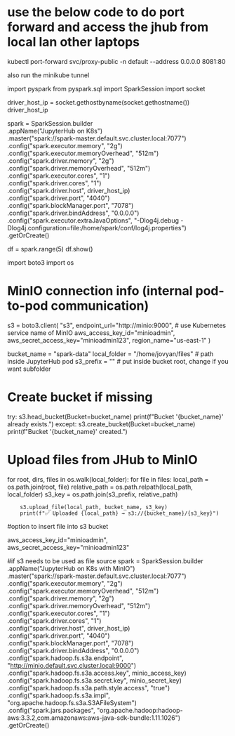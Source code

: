 # use the below code to do port forward and access the jhub from local lan other laptops


kubectl port-forward svc/proxy-public -n default --address 0.0.0.0 8081:80

also run the minikube tunnel


import pyspark
from pyspark.sql import SparkSession
import socket


driver_host_ip = socket.gethostbyname(socket.gethostname())
driver_host_ip

spark = SparkSession.builder \
    .appName("JupyterHub on K8s") \
    .master("spark://spark-master.default.svc.cluster.local:7077") \
    .config("spark.executor.memory", "2g") \
    .config("spark.executor.memoryOverhead", "512m") \
    .config("spark.driver.memory", "2g") \
    .config("spark.driver.memoryOverhead", "512m") \
    .config("spark.executor.cores", "1") \
    .config("spark.driver.cores", "1") \
    .config("spark.driver.host", driver_host_ip) \
    .config("spark.driver.port", "4040") \
    .config("spark.blockManager.port", "7078") \
    .config("spark.driver.bindAddress", "0.0.0.0") \
    .config("spark.executor.extraJavaOptions", "-Dlog4j.debug -Dlog4j.configuration=file:/home/spark/conf/log4j.properties") \
    .getOrCreate()



df = spark.range(5)
df.show()


import boto3
import os

# MinIO connection info (internal pod-to-pod communication)
s3 = boto3.client(
    "s3",
    endpoint_url="http://minio:9000",  # use Kubernetes service name of MinIO
    aws_access_key_id="minioadmin",
    aws_secret_access_key="minioadmin123",
    region_name="us-east-1"
)

bucket_name = "spark-data"
local_folder = "/home/jovyan/files"  # path inside JupyterHub pod
s3_prefix = ""  # put inside bucket root, change if you want subfolder

# Create bucket if missing
try:
    s3.head_bucket(Bucket=bucket_name)
    print(f"Bucket '{bucket_name}' already exists.")
except:
    s3.create_bucket(Bucket=bucket_name)
    print(f"Bucket '{bucket_name}' created.")

# Upload files from JHub to MinIO

for root, dirs, files in os.walk(local_folder):
    for file in files:
        local_path = os.path.join(root, file)
        relative_path = os.path.relpath(local_path, local_folder)
        s3_key = os.path.join(s3_prefix, relative_path)

        s3.upload_file(local_path, bucket_name, s3_key)
        print(f"✅ Uploaded {local_path} → s3://{bucket_name}/{s3_key}")



#option to insert file into s3 bucket

aws_access_key_id="minioadmin",
aws_secret_access_key="minioadmin123"

#if s3 needs to be used as file source
spark = SparkSession.builder \
    .appName("JupyterHub on K8s with MinIO") \
    .master("spark://spark-master.default.svc.cluster.local:7077") \
    .config("spark.executor.memory", "2g") \
    .config("spark.executor.memoryOverhead", "512m") \
    .config("spark.driver.memory", "2g") \
    .config("spark.driver.memoryOverhead", "512m") \
    .config("spark.executor.cores", "1") \
    .config("spark.driver.cores", "1") \
    .config("spark.driver.host", driver_host_ip) \
    .config("spark.driver.port", "4040") \
    .config("spark.blockManager.port", "7078") \
    .config("spark.driver.bindAddress", "0.0.0.0") \
    .config("spark.hadoop.fs.s3a.endpoint", "http://minio.default.svc.cluster.local:9000") \
    .config("spark.hadoop.fs.s3a.access.key", minio_access_key) \
    .config("spark.hadoop.fs.s3a.secret.key", minio_secret_key) \
    .config("spark.hadoop.fs.s3a.path.style.access", "true") \
    .config("spark.hadoop.fs.s3a.impl", "org.apache.hadoop.fs.s3a.S3AFileSystem") \
    .config("spark.jars.packages", "org.apache.hadoop:hadoop-aws:3.3.2,com.amazonaws:aws-java-sdk-bundle:1.11.1026") \
    .getOrCreate()
